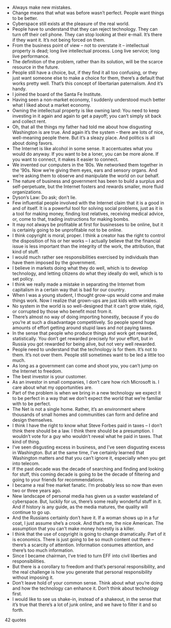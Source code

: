  - Always make new mistakes.
 - Change means that what was before wasn’t perfect. People want things to be better.
 - Cyberspace still exists at the pleasure of the real world.
 - People have to understand that they can reject technology. They can turn off their cell phone. They can stop looking at their e-mail. It’s there if they want it. It’s not being forced on them.
 - From the business point of view – not to overstate it – intellectual property is dead; long live intellectual process. Long live service; long live performance.
 - The definition of the problem, rather than its solution, will be the scarce resource in the future.
 - People still have a choice, but, if they find it all too confusing, or they just want someone else to make a choice for them, there’s a default that works pretty well. That’s this concept of libertarian paternalism. And it’s handy.
 - I joined the board of the Santa Fe Institute.
 - Having seen a non-market economy, I suddenly understood much better what I liked about a market economy.
 - Owning the intellectual property is like owning land: You need to keep investing in it again and again to get a payoff; you can’t simply sit back and collect rent.
 - Oh, that all the things my father had told me about how disgusting Washington is are true. And again it’s the system – there are lots of nice, well-meaning people there. But it’s a sleazy place. And politics is all about doing favors.
 - The Internet is like alcohol in some sense. It accentuates what you would do anyway. If you want to be a loner, you can be more alone. If you want to connect, it makes it easier to connect.
 - We invented our computers in the ’80s. We networked them together in the ’90s. Now we’re giving them eyes, ears and sensory organs. And we’re asking them to observe and manipulate the world on our behalf.
 - The nature of business and government has been to build a surplus and self-perpetuate, but the Internet fosters and rewards smaller, more fluid organizations.
 - Dyson’s Law: Do ask; don’t lie.
 - Few influential people involved with the Internet claim that it is a good in and of itself. It is a powerful tool for solving social problems, just as it is a tool for making money, finding lost relatives, receiving medical advice, or, come to that, trading instructions for making bombs.
 - It may not always be profitable at first for businesses to be online, but it is certainly going to be unprofitable not to be online.
 - I think copyright is moral, proper. I think a creator has the right to control the disposition of his or her works – I actually believe that the financial issue is less important than the integrity of the work, the attribution, that kind of stuff.
 - I would much rather see responsibilities exercised by individuals than have them imposed by the government.
 - I believe in markets doing what they do well, which is to develop technology, and letting citizens do what they ideally do well, which is to set policy.
 - I think we really made a mistake in separating the Internet from capitalism in a certain way that is bad for our country.
 - When I was a young student, I thought grow-ups would come and make things work. Now I realize that grown-ups are just kids with wrinkles.
 - No system in the world is so well-designed that it can’t grow stale, rigid, or corrupted by those who benefit most from it.
 - There’s almost no way of doing importing honestly, because if you do you’re at such a disadvantage competitively. So people spend huge amounts of effort getting around stupid laws and not paying taxes.
 - In the sense that people who produce things and work get rewarded, statistically. You don’t get rewarded precisely for your effort, but in Russia you got rewarded for being alive, but not very well rewarded.
 - People need to understand that the technology is for them. It’s not to them. It’s not over them. People still sometimes want to be led a little too much.
 - As long as a government can come and shoot you, you can’t jump on the Internet to freedom.
 - The best investor is your customer.
 - As an investor in small companies, I don’t care how rich Microsoft is. I care about what my opportunities are.
 - Part of the problem is when we bring in a new technology we expect it to be perfect in a way that we don’t expect the world that we’re familiar with to be perfect.
 - The Net is not a single home. Rather, it’s an environment where thousands of small homes and communities can form and define and design themselves.
 - I think I have the right to know what Steve Forbes paid in taxes – I don’t think there should be a law. I think there should be a presumption. I wouldn’t vote for a guy who wouldn’t reveal what he paid in taxes. That kind of thing.
 - I’ve seen disgusting excess in business, and I’ve seen disgusting excess in Washington. But at the same time, I’ve certainly learned that Washington matters and that you can’t ignore it, especially when you get into telecom.
 - If the past decade was the decade of searching and finding and looking for stuff, this coming decade is going to be the decade of filtering and going to your friends for recommendations.
 - I became a real free market fanatic. I’m probably less so now than even two or three years ago.
 - New landscape of personal media has given us a vaster wasteland of cyberspace. But, luckily for us, there’s some really wonderful stuff in it. And if history is any guide, as the media matures, the quality will continue to go up.
 - And the Russians certainly don’t have it. If a woman shows up in a fur coat, I just assume she’s a crook. And that’s me, the nice American. The assumption that you can’t make money honestly is a killer.
 - I think that the use of copyright is going to change dramatically. Part of it is economics. There is just going to be so much content out there – there’s a scarcity of attention. Information consumes attention, and there’s too much information.
 - Since I became chairman, I’ve tried to turn EFF into civil liberties and responsibilities.
 - But there is a corollary to freedom and that’s personal responsibility, and the real challenge is how you generate that personal responsibility without imposing it.
 - Don’t leave hold of your common sense. Think about what you’re doing and how the technology can enhance it. Don’t think about technology first.
 - I would like to see us shake-in, instead of a shakeout, in the sense that it’s true that there’s a lot of junk online, and we have to filter it and so forth.

42 quotes